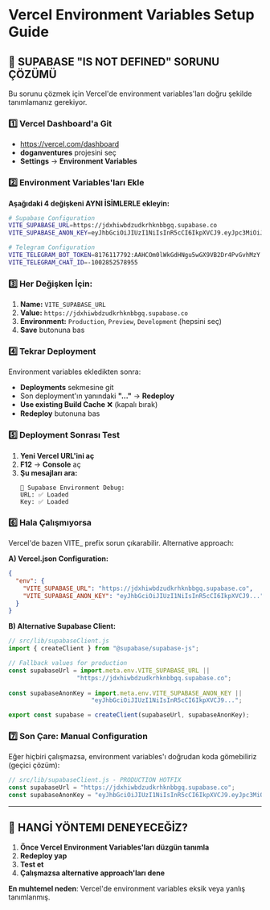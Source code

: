 # Vercel Environment Variables Setup Guide

## 🚨 SUPABASE "IS NOT DEFINED" SORUNU ÇÖZÜMÜ

Bu sorunu çözmek için Vercel'de environment variables'ları doğru şekilde tanımlamanız gerekiyor.

### 1️⃣ Vercel Dashboard'a Git
- https://vercel.com/dashboard
- **doganventures** projesini seç
- **Settings** → **Environment Variables**

### 2️⃣ Environment Variables'ları Ekle

**Aşağıdaki 4 değişkeni AYNI İSİMLERLE ekleyin:**

```bash
# Supabase Configuration
VITE_SUPABASE_URL=https://jdxhiwbdzudkrhknbbgq.supabase.co
VITE_SUPABASE_ANON_KEY=eyJhbGciOiJIUzI1NiIsInR5cCI6IkpXVCJ9.eyJpc3MiOiJzdXBhYmFzZSIsInJlZiI6ImpkeGhpd2JkenVka3Joa25iYmdxIiwicm9sZSI6ImFub24iLCJpYXQiOjE3NTE5NjczMTAsImV4cCI6MjA2NzU0MzMxMH0.HbWSpvwBDedksrDP3xrYTECJ3LaC5lTNkDRb-OaBmhI

# Telegram Configuration  
VITE_TELEGRAM_BOT_TOKEN=8176117792:AAHCOm0lWkGdHNgu5wGX9VB2Dr4PvGvhMzY
VITE_TELEGRAM_CHAT_ID=-1002852578955
```

### 3️⃣ Her Değişken İçin:
1. **Name:** `VITE_SUPABASE_URL`
2. **Value:** `https://jdxhiwbdzudkrhknbbgq.supabase.co`
3. **Environment:** `Production`, `Preview`, `Development` (hepsini seç)
4. **Save** butonuna bas

### 4️⃣ Tekrar Deployment
Environment variables ekledikten sonra:
- **Deployments** sekmesine git
- Son deployment'ın yanındaki **"..."** → **Redeploy** 
- **Use existing Build Cache** ❌ (kapalı bırak)
- **Redeploy** butonuna bas

### 5️⃣ Deployment Sonrası Test
1. **Yeni Vercel URL'ini aç**
2. **F12** → **Console** aç  
3. **Şu mesajları ara:**
   ```
   🔧 Supabase Environment Debug:
   URL: ✅ Loaded
   Key: ✅ Loaded
   ```

### 6️⃣ Hala Çalışmıyorsa
Vercel'de bazen VITE_ prefix sorun çıkarabilir. Alternative approach:

**A) Vercel.json Configuration:**
```json
{
  "env": {
    "VITE_SUPABASE_URL": "https://jdxhiwbdzudkrhknbbgq.supabase.co",
    "VITE_SUPABASE_ANON_KEY": "eyJhbGciOiJIUzI1NiIsInR5cCI6IkpXVCJ9..."
  }
}
```

**B) Alternative Supabase Client:**
```javascript
// src/lib/supabaseClient.js
import { createClient } from "@supabase/supabase-js";

// Fallback values for production
const supabaseUrl = import.meta.env.VITE_SUPABASE_URL || 
                   "https://jdxhiwbdzudkrhknbbgq.supabase.co";
                   
const supabaseAnonKey = import.meta.env.VITE_SUPABASE_ANON_KEY || 
                       "eyJhbGciOiJIUzI1NiIsInR5cCI6IkpXVCJ9...";

export const supabase = createClient(supabaseUrl, supabaseAnonKey);
```

### 7️⃣ Son Çare: Manual Configuration
Eğer hiçbiri çalışmazsa, environment variables'ı doğrudan koda gömebiliriz (geçici çözüm):

```javascript
// src/lib/supabaseClient.js - PRODUCTION HOTFIX
const supabaseUrl = "https://jdxhiwbdzudkrhknbbgq.supabase.co";
const supabaseAnonKey = "eyJhbGciOiJIUzI1NiIsInR5cCI6IkpXVCJ9.eyJpc3MiOiJzdXBhYmFzZSIsInJlZiI6ImpkeGhpd2JkenVka3Joa25iYmdxIiwicm9sZSI6ImFub24iLCJpYXQiOjE3NTE5NjczMTAsImV4cCI6MjA2NzU0MzMxMH0.HbWSpvwBDedksrDP3xrYTECJ3LaC5lTNkDRb-OaBmhI";
```

---

## 🎯 HANGİ YÖNTEMI DENEYECEĞİZ?

1. **Önce Vercel Environment Variables'ları düzgün tanımla**
2. **Redeploy yap**
3. **Test et** 
4. **Çalışmazsa alternative approach'ları dene**

**En muhtemel neden**: Vercel'de environment variables eksik veya yanlış tanımlanmış.
